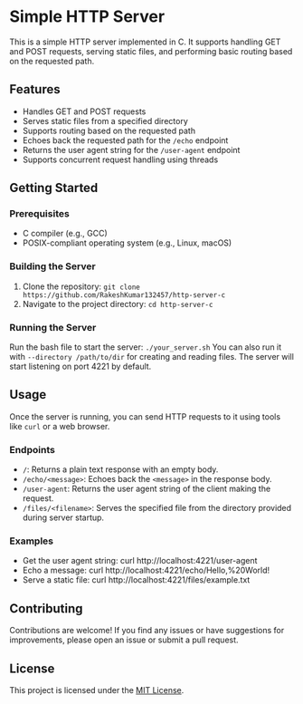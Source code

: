 # Simple HTTP Server

This is a simple HTTP server implemented in C. It supports handling GET and POST requests, serving static files, and performing basic routing based on the requested path.

## Features

-   Handles GET and POST requests
-   Serves static files from a specified directory
-   Supports routing based on the requested path
-   Echoes back the requested path for the `/echo` endpoint
-   Returns the user agent string for the `/user-agent` endpoint
-   Supports concurrent request handling using threads

## Getting Started

### Prerequisites

-   C compiler (e.g., GCC)
-   POSIX-compliant operating system (e.g., Linux, macOS)

### Building the Server

1. Clone the repository:
   `git clone https://github.com/RakeshKumar132457/http-server-c`
2. Navigate to the project directory:
   `cd http-server-c`

### Running the Server

Run the bash file to start the server:
`./your_server.sh`
You can also run it with `--directory /path/to/dir` for creating and reading files.
The server will start listening on port 4221 by default.

## Usage

Once the server is running, you can send HTTP requests to it using tools like `curl` or a web browser.

### Endpoints

-   `/`: Returns a plain text response with an empty body.
-   `/echo/<message>`: Echoes back the `<message>` in the response body.
-   `/user-agent`: Returns the user agent string of the client making the request.
-   `/files/<filename>`: Serves the specified file from the directory provided during server startup.

### Examples

-   Get the user agent string:
    curl http://localhost:4221/user-agent
-   Echo a message:
    curl http://localhost:4221/echo/Hello,%20World!
-   Serve a static file:
    curl http://localhost:4221/files/example.txt

## Contributing

Contributions are welcome! If you find any issues or have suggestions for improvements, please open an issue or submit a pull request.

## License

This project is licensed under the [MIT License](LICENSE).
